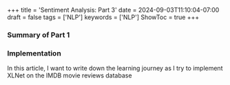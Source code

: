 +++
title = 'Sentiment Analysis: Part 3'
date = 2024-09-03T11:10:04-07:00
draft = false
tags = ['NLP']
keywords = ['NLP']
ShowToc = true
+++

### Summary of Part 1

### Implementation

In this article, I want to write down the learning journey as I try to implement XLNet on the IMDB movie reviews database
